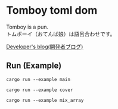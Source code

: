 # Tomboy toml dom

Tomboy is a pun.  
トムボーイ（おてんば娘）は語呂合わせです。  

[Developer's blog(開発者ブログ)](https://crieit.net/drafts/5f8094a14a0cf/resume)  

## Run (Example)

```shell
cargo run --example main

cargo run --example cover

cargo run --example mix_array
```
